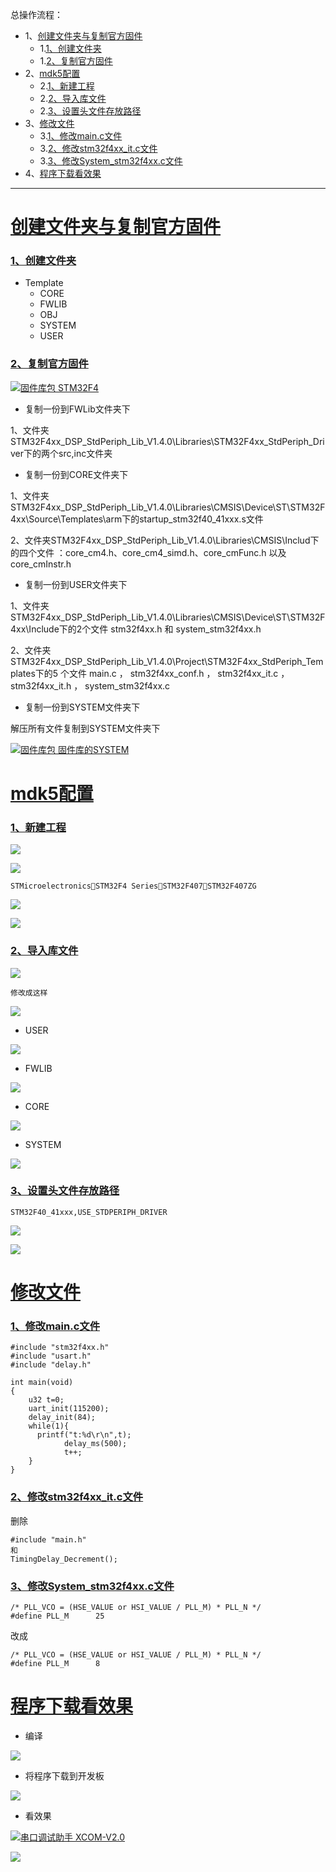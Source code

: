 总操作流程：
- 1、[创建文件夹与复制官方固件](#STM-M4-01)
    - 1.[1、创建文件夹](#STM-M4-01-01)
    - 1.[2、复制官方固件](#STM-M4-01-02)
- 2、[mdk5配置](#STM-M4-02)
    - 2.[1、新建工程](#STM-M4-02-01)
    - 2.[2、导入库文件](#STM-M4-02-02)
    - 2.[3、设置头文件存放路径](#STM-M4-02-03)
- 3、[修改文件](#STM-M4-03)
    - 3.[1、修改main.c文件](#STM-M4-03-01)
    - 3.[2、修改stm32f4xx_it.c文件](#STM-M4-03-02)
    - 3.[3、修改System_stm32f4xx.c文件](#STM-M4-03-03)
- 4、[程序下载看效果](#STM-M4-04)

***

# <a name="STM-M4-01" href="#" >创建文件夹与复制官方固件</a>

### <a name="STM-M4-01-01" href="#" >1、创建文件夹</a>
- Template
    - CORE
    - FWLIB
    - OBJ
    - SYSTEM
    - USER

### <a name="STM-M4-01-02" href="#" >2、复制官方固件</a>
[![](https://img.shields.io/badge/固件库包-STM32F4-green.svg "固件库包 STM32F4")](https://pan.baidu.com/s/1xzl-pU3svRJWJq7Gmx-XJQ)

- 复制一份到FWLib文件夹下

1、文件夹STM32F4xx_DSP_StdPeriph_Lib_V1.4.0\Libraries\STM32F4xx_StdPeriph_Driver下的两个src,inc文件夹

- 复制一份到CORE文件夹下

1、文件夹STM32F4xx_DSP_StdPeriph_Lib_V1.4.0\Libraries\CMSIS\Device\ST\STM32F4xx\Source\Templates\arm下的startup_stm32f40_41xxx.s文件

2、文件夹STM32F4xx_DSP_StdPeriph_Lib_V1.4.0\Libraries\CMSIS\Includ下的四个文件 ：core_cm4.h、core_cm4_simd.h、core_cmFunc.h 以及 core_cmInstr.h

- 复制一份到USER文件夹下

1、文件夹STM32F4xx_DSP_StdPeriph_Lib_V1.4.0\Libraries\CMSIS\Device\ST\STM32F4xx\Include下的2个文件 stm32f4xx.h 和 system_stm32f4xx.h

2、文件夹STM32F4xx_DSP_StdPeriph_Lib_V1.4.0\Project\STM32F4xx_StdPeriph_Templates下的5 个文件 main.c ， stm32f4xx_conf.h ， stm32f4xx_it.c ， stm32f4xx_it.h ，
     system_stm32f4xx.c

- 复制一份到SYSTEM文件夹下

解压所有文件复制到SYSTEM文件夹下

[![](https://img.shields.io/badge/固件库包-固件库的SYSTEM-green.svg "固件库包 固件库的SYSTEM")](https://pan.baidu.com/s/1_my0ZKbXjw3F0LHo22UIpA)


# <a name="STM-M4-02" href="#" >mdk5配置</a>

### <a name="STM-M4-02-01" href="#" >1、新建工程</a>

![](image/3-1.png)

![](image/3-2.png)

`STMicroelectronicsSTM32F4 SeriesSTM32F407STM32F407ZG`

![](image/3-3.png)

![](image/3-4.png)

### <a name="STM-M4-02-02" href="#" >2、导入库文件</a>

![](image/3-5.png)

`修改成这样`

![](image/3-6.png)

- USER

![](image/3-7.png)

- FWLIB

![](image/3-8.png)

- CORE

![](image/3-9.png)

- SYSTEM

![](image/3-10.png)





### <a name="STM-M4-02-03" href="#" >3、设置头文件存放路径</a>

`
STM32F40_41xxx,USE_STDPERIPH_DRIVER
`

![](image/3-11.png)

![](image/3-12.png)

# <a name="STM-M4-03" href="#" >修改文件</a>
### <a name="STM-M4-03-01" href="#" >1、修改main.c文件</a>
```
#include "stm32f4xx.h"
#include "usart.h"
#include "delay.h"

int main(void)
{
	u32 t=0;
	uart_init(115200);
	delay_init(84);
	while(1){
	  printf("t:%d\r\n",t);
			delay_ms(500);
			t++;
	}
}

```
### <a name="STM-M4-03-02" href="#" >2、修改stm32f4xx_it.c文件</a>
删除
```
#include "main.h"
和
TimingDelay_Decrement();
```
### <a name="STM-M4-03-03" href="#" >3、修改System_stm32f4xx.c文件</a>
```
/* PLL_VCO = (HSE_VALUE or HSI_VALUE / PLL_M) * PLL_N */
#define PLL_M      25
```
改成
```
/* PLL_VCO = (HSE_VALUE or HSI_VALUE / PLL_M) * PLL_N */
#define PLL_M      8
```
# <a name="STM-M4-04" href="#" >程序下载看效果</a>
- 编译

![](image/3-13.png)

- 将程序下载到开发板

![](image/3-14.png)

- 看效果

[![](https://img.shields.io/badge/串口调试助手-XCOM--V2.0-green.svg "串口调试助手 XCOM-V2.0")](https://pan.baidu.com/s/1iMreHEGIuCFW5OooHrUAKQ)


![](image/3-15.gif)

